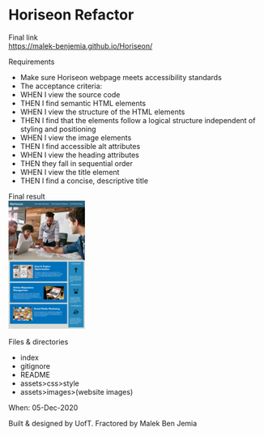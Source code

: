 # Horiseon Refactor


Final link
</br>
https://malek-benjemia.github.io/Horiseon/

Requirements
</br>
<ul>
<li>Make sure Horiseon webpage meets accessibility standards</li>
<li>The acceptance criteria:</li>
<li>WHEN I view the source code</li>
<li>THEN I find semantic HTML elements</li>
<li>WHEN I view the structure of the HTML elements</li>
<li>THEN I find that the elements follow a logical structure independent of styling and positioning</li>
<li>WHEN I view the image elements</li>
<li>THEN I find accessible alt attributes</li>
<li>WHEN I view the heading attributes</li>
<li>THEN they fall in sequential order</li>
<li>WHEN I view the title element</li>
<li>THEN I find a concise, descriptive title</li>
</ul>

Final result
</br>
<img src="./assets/images/Horiseon-Final-Page.png" alt="Horiseon Final Page" width="30%" height="30%"/>

Files & directories
</br>
<ul>
<li>index</li>
<li>gitignore</li>
<li>README</li>
<li>assets>css>style</li>
<li>assets>images>(website images)</li>
</ul>

When: 05-Dec-2020

Built & designed by UofT. Fractored by Malek Ben Jemia